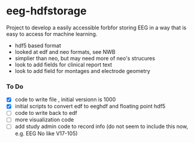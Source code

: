 # eeg-hdfstorage
Project to develop a easily accessible forbfor storing EEG in a way that is easy to access for machine learning.
- hdf5 based format
- looked at edf and neo formats, see NWB
- simplier than neo, but may need more of neo's strucures
- look to add fields for clinical report text
- look to add field for montages and electrode geometry

### To Do
- [x] code to write file , initial versionn is 1000
- [X] initial scripts to convert edf to eeghdf and floating point hdf5
- [ ] code to write back to edf 
- [ ] more visualization code
- [ ] add study admin code to record info (do not seem to include this now, e.g. EEG No like V17-105)
